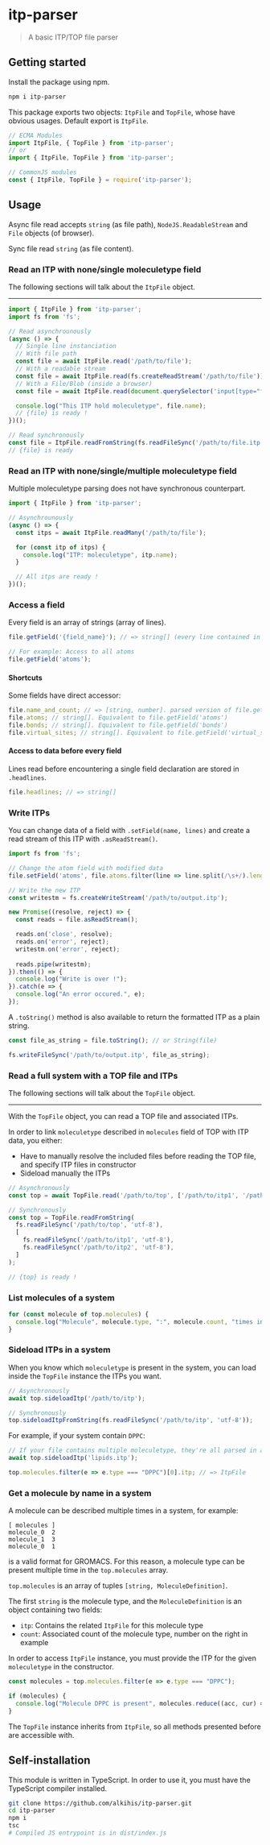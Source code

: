 # itp-parser

> A basic ITP/TOP file parser

## Getting started

Install the package using npm.
```bash
npm i itp-parser
```

This package exports two objects: `ItpFile` and `TopFile`, whose have obvious usages.
Default export is `ItpFile`.

```ts
// ECMA Modules
import ItpFile, { TopFile } from 'itp-parser';
// or
import { ItpFile, TopFile } from 'itp-parser';

// CommonJS modules
const { ItpFile, TopFile } = require('itp-parser');
```

## Usage

Async file read accepts `string` (as file path), `NodeJS.ReadableStream` and `File` objects (of browser).

Sync file read `string` (as file content).

### Read an ITP with none/single moleculetype field

The following sections will talk about the `ItpFile` object.

---

```ts
import { ItpFile } from 'itp-parser';
import fs from 'fs';

// Read asynchrounously
(async () => {
  // Single line instanciation
  // With file path
  const file = await ItpFile.read('/path/to/file');
  // With a readable stream
  const file = await ItpFile.read(fs.createReadStream('/path/to/file'));
  // With a File/Blob (inside a browser)
  const file = await ItpFile.read(document.querySelector('input[type="file"]').files[0]);

  console.log("This ITP hold moleculetype", file.name);
  // {file} is ready !
})();

// Read synchronously
const file = ItpFile.readFromString(fs.readFileSync('/path/to/file.itp', 'utf-8'));
// {file} is ready
```

### Read an ITP with none/single/multiple moleculetype field

Multiple moleculetype parsing does not have synchronous counterpart.

```ts
import { ItpFile } from 'itp-parser';

// Asynchrounously
(async () => {
  const itps = await ItpFile.readMany('/path/to/file');

  for (const itp of itps) {
    console.log("ITP: moleculetype", itp.name);
  }

  // All itps are ready !
})();
```

### Access a field

Every field is an array of strings (array of lines).

```ts
file.getField('{field_name}'); // => string[] (every line contained in the field. Empty lines are skipped.)

// For example: Access to all atoms
file.getField('atoms');
```

#### Shortcuts

Some fields have direct accessor:
```ts
file.name_and_count; // => [string, number]. parsed version of file.getField('moleculetype')
file.atoms; // string[]. Equivalent to file.getField('atoms')
file.bonds; // string[]. Equivalent to file.getField('bonds')
file.virtual_sites; // string[]. Equivalent to file.getField('virtual_sitesn')
```

#### Access to data before every field

Lines read before encountering a single field declaration are stored in `.headlines`.

```ts
file.headlines; // => string[]
```

### Write ITPs

You can change data of a field with `.setField(name, lines)` and create a read stream of this ITP with `.asReadStream()`.

```ts
import fs from 'fs';

// Change the atom field with modified data
file.setField('atoms', file.atoms.filter(line => line.split(/\s+/).length > 3));

// Write the new ITP
const writestm = fs.createWriteStream('/path/to/output.itp');

new Promise((resolve, reject) => {
  const reads = file.asReadStream();

  reads.on('close', resolve);
  reads.on('error', reject);
  writestm.on('error', reject);
  
  reads.pipe(writestm);
}).then(() => {
  console.log("Write is over !");
}).catch(e => {
  console.log("An error occured.", e);
});
```

A `.toString()` method is also available to return the formatted ITP as a plain string.
```ts
const file_as_string = file.toString(); // or String(file)

fs.writeFileSync('/path/to/output.itp', file_as_string);
```

### Read a full system with a TOP file and ITPs

The following sections will talk about the `TopFile` object.

---

With the `TopFile` object, you can read a TOP file and associated ITPs.

In order to link `moleculetype` described in `molecules` field of TOP with ITP data, you either:

- Have to manually resolve the included files before reading the TOP file, and specify ITP files in constructor
- Sideload manually the ITPs

```ts
// Asynchronously
const top = await TopFile.read('/path/to/top', ['/path/to/itp1', '/path/to/itp2']);

// Synchronously
const top = TopFile.readFromString(
  fs.readFileSync('/path/to/top', 'utf-8'), 
  [
    fs.readFileSync('/path/to/itp1', 'utf-8'),
    fs.readFileSync('/path/to/itp2', 'utf-8'),
  ]
);

// {top} is ready !
```

### List molecules of a system
```ts
for (const molecule of top.molecules) {
  console.log("Molecule", molecule.type, ":", molecule.count, "times in the system");
}
```

### Sideload ITPs in a system

When you know which `moleculetype` is present in the system, you can load inside the `TopFile` instance the ITPs you want.

```ts
// Asynchronously
await top.sideloadItp('/path/to/itp');

// Synchronously
top.sideloadItpFromString(fs.readFileSync('/path/to/itp', 'utf-8'));
```

For example, if your system contain `DPPC`:

```ts
// If your file contains multiple moleculetype, they're all parsed in async mode
await top.sideloadItp('lipids.itp');

top.molecules.filter(e => e.type === "DPPC")[0].itp; // => ItpFile
```

### Get a molecule by name in a system

A molecule can be described multiple times in a system, for example:
```itp
[ molecules ]
molecule_0  2
molecule_1  3
molecule_0  1
```
is a valid format for GROMACS. 
For this reason, a molecule type can be present multiple time in the `top.molecules` array.

`top.molecules` is an array of tuples `[string, MoleculeDefinition]`.

The first `string` is the molecule type, 
and the `MoleculeDefinition` is an object containing two fields:
- `itp`: Contains the related `ItpFile` for this molecule type 
- `count`: Associated count of the molecule type, number on the right in example

In order to access `ItpFile` instance, you must provide the ITP for the given `moleculetype` in the constructor.

```ts
const molecules = top.molecules.filter(e => e.type === "DPPC");

if (molecules) {
  console.log("Molecule DPPC is present", molecules.reduce((acc, cur) => acc + cur.count, 0), "times in the system");
}
```

The `TopFile` instance inherits from `ItpFile`, so all methods presented before are accessible with.

## Self-installation

This module is written in TypeScript.
In order to use it, you must have the TypeScript compiler installed.

```bash
git clone https://github.com/alkihis/itp-parser.git
cd itp-parser
npm i
tsc
# Compiled JS entrypoint is in dist/index.js
```
